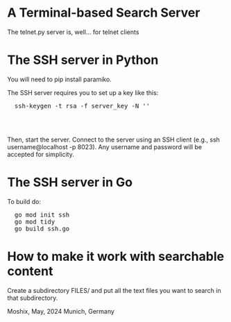 A Terminal-based Search Server
==============================


The telnet.py server is, well... for telnet clients

The SSH server in Python
========================

You will need to pip install paramiko. 


The SSH server requires you to set up a key like this:
<pre>
  ssh-keygen -t rsa -f server_key -N ''

</pre><br>
Then, start the server. 
Connect to the server using an SSH client (e.g., ssh username@localhost -p 8023). Any username and password will be accepted for simplicity.


The SSH server in Go
====================

To build do:
<pre>
  go mod init ssh
  go mod tidy
  go build ssh.go
</pre>


How to make it work with searchable content
===========================================

Create a subdirectory FILES/ and put all the text files you want to search in that subdirectory.   
  
Moshix, May, 2024
Munich, Germany
